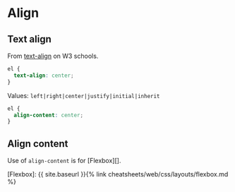 # Align


## Text align

From [text-align](https://www.w3schools.com/cssref/pr_text_text-align.ASP) on W3 schools.

```css
el {
  text-align: center;
}
```

Values: `left|right|center|justify|initial|inherit`

```css
el {
  align-content: center;
}
```


## Align content

Use of `align-content` is for [Flexbox][].

[Flexbox]: {{ site.baseurl }}{% link cheatsheets/web/css/layouts/flexbox.md %}
